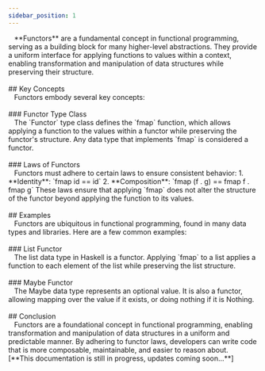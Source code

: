 ```yaml
---
sidebar_position: 1
---
```


<link href="https://fonts.cdnfonts.com/css/poppins" rel="stylesheet"/>
<div style={{ fontFamily: 'Poppins, sans-serif' }}>
  <div>
    &nbsp; &nbsp;**Functors** are a fundamental concept in functional programming, serving as a building block for many higher-level abstractions. They provide a uniform interface for applying functions to values within a context, enabling transformation and manipulation of data structures while preserving their structure.
  </div>
  <br/>
  ## <span style={{ color: 'var(--md-secondary-title-color)' }}>Key Concepts</span>
  <div>
    &nbsp; &nbsp;Functors embody several key concepts:
  </div>
  <br/>
  ### <span style={{ color: 'var(--md-tertiary-title-color)' }}>Functor Type Class</span>
  <div>
    &nbsp; &nbsp;The `Functor` type class defines the `fmap` function, which allows applying a function to the values within a functor while preserving the functor's structure. Any data type that implements `fmap` is considered a functor.
  </div>
  <br/>
  ### <span style={{ color: 'var(--md-tertiary-title-color)' }}>Laws of Functors</span>
  <div>
    &nbsp; &nbsp;Functors must adhere to certain laws to ensure consistent behavior:
    1. **Identity**: `fmap id == id`
    2. **Composition**: `fmap (f . g) == fmap f . fmap g`
    These laws ensure that applying `fmap` does not alter the structure of the functor beyond applying the function to its values.
  </div>
  <br/>
  ## <span style={{ color: 'var(--md-secondary-title-color)' }}>Examples</span>
  <div>
    &nbsp; &nbsp;Functors are ubiquitous in functional programming, found in many data types and libraries. Here are a few common examples:
  </div>
  <br/>
  ### <span style={{ color: 'var(--md-tertiary-title-color)' }}>List Functor</span>
  <div>
    &nbsp; &nbsp;The list data type in Haskell is a functor. Applying `fmap` to a list applies a function to each element of the list while preserving the list structure.
  </div>
  <br/>
  ### <span style={{ color: 'var(--md-tertiary-title-color)' }}>Maybe Functor</span>
  <div>
    &nbsp; &nbsp;The Maybe data type represents an optional value. It is also a functor, allowing mapping over the value if it exists, or doing nothing if it is Nothing.
  </div>
  <br/>
  ## <span style={{ color: 'var(--md-secondary-title-color)' }}>Conclusion</span>
  <div>
    &nbsp; &nbsp;Functors are a foundational concept in functional programming, enabling transformation and manipulation of data structures in a uniform and predictable manner. By adhering to functor laws, developers can write code that is more composable, maintainable, and easier to reason about.
  </div>
  <div>
    [**This documentation is still in progress, updates coming soon...**]
  </div>
</div>
